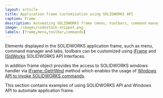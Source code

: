 ```yaml
---
layout: article
title: Application frame customization using SOLIDWORKS API
caption: Frame
description: Automating SOLIDWORKS frame (menu, toolbars, command manager) using API
image: /images/codestack-snippet.png
labels: [frame,menu,toolbar,commands]
---
```

Elements displayed in the SOLIDWORKS application frame, such as menu, command manager and tabs, toolbars can be customized using [IFrame](http://help.solidworks.com/2018/english/api/sldworksapi/SolidWorks.Interop.sldworks~SolidWorks.Interop.sldworks.IFrame.html) and [ISldWorks](http://help.solidworks.com/2018/english/api/sldworksapi/SolidWorks.Interop.sldworks~SolidWorks.Interop.sldworks.ISldWorks.html) SOLIDWORKS API Interfaces.

In addition frame object provides the access to SOLIDWORKS windows handler via [IFrame::GetHWnd](http://help.solidworks.com/2018/english/api/sldworksapi/solidworks.interop.sldworks~solidworks.interop.sldworks.iframe~gethwnd.html) method which enables the usage of [Windows API to invoke SOLIDWORKS commands](https://blog.codestack.net/2019/03/solidworks-api-command-doesnt-exist.html).

This section contains examples of using SOLIDWORKS API and Windows API to automate application frame.
